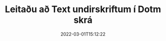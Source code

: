 ---
############################# Static ############################
layout: "auto-gen-signature"
date: 2022-03-01T15:12:22
draft: false
operation: Search
signaturetype: Text
fileformat: Dotm
productName: Java
lang: is
productCode: java
otherformats: pdf doc docx docm dot dotm dotx odt ott rtf xls xlsx xlsm xlsb csv ods ots xltx xltm ppt pptx pps ppsx odp otp potx potm pptm ppsm
breadcrumb: Search Text signatures at Dotm with Java

############################# Head ############################
head_title: "Leitaðu að Text undirskriftum í Dotm skrá í Java"
head_description: "Notaðu Java til að leita að Text undirskriftum í Dotm skrám með því að nota nokkrar línur af kóða."

############################# Header ############################
title: "Leitaðu að Text undirskriftum í Dotm skrá"
description: "Innbyggt forritaskil Java gerir kleift að leita að Text undirskriftum í þegar undirrituðum Dotm skrám. Framkvæmdu háþróaða leit með rafrænum undirskriftum í Dotm skjölunum þínum með því að nota nokkrar línur af kóða."
bg_image: "https://cms.admin.containerize.com/templates/aspose/App_Themes/V3/images/bg/header1.png"
bg_overlay: false
button:
    enable: true

############################# SubMenu ############################
submenu:
    enable: true

    left:
        img_alt: "GroupDocs.Signature for Java"
        image: "https://cms.admin.containerize.com/templates/groupdocs/images/product-logos/90x90-noborder/groupdocsature-java.png"
        product: "GroupDocs.Signature"
        platform: "Java"



############################# About ############################
about:
    enable: true
    title: "Um GroupDocs.Signature for Java API"
    content: |
        [GroupDocs.Signature for Java](https://products.groupdocs.com/signature/java/) býður upp á Java API til að vinna úr skjölum með því að nota ýmsar undirskriftargerðir eins og texta, myndir, stafræn skilríki, strikamerki, QR-kóða, stimpla eða lýsigögn. Notendur geta bætt við, eytt, uppfært, staðfest eða leitað í rafrænum undirskriftum í PDF-skjölum, MS Word skjölum, MS Excel vinnubókum, MS PowerPoint kynningum, Adobe Photoshop skrám og ýmsum myndsniðum, með viðbótarstuðningi við að sérsníða eiginleika undirskrifta eftir þörfum.
    

############################# Steps ############################
steps:
    enable: true
    title_left: "Hvernig á að leita að Text undirskriftum í Dotm"
    content_left: |
        [GroupDocs.Signature for Java](https://products.groupdocs.com/signature/java/) auðveldar forriturum Java að leita að Text undirskriftum í Dotm skrám úr forritum sínum með því að útfæra nokkur einföld skref.
        
        * Búðu til nýtt tilvik af Signature class og sendu frumskjalsslóð sem byggingarbreytu.
        * Stofnaðu SearchOptions hlutinn í samræmi við kröfur þínar og tilgreindu leitarmöguleika.
        * Hringdu í leitaraðferð fyrir undirskriftarflokkstilvik og sendu SearchOptions til þess.
        * Vinndu leitarniðurstöður í samræmi við kröfur þínar.

    title_right: "kerfis kröfur"
    content_right: |
        GroupDocs.Signature for Java eru studd á öllum helstu kerfum og stýrikerfum. Áður en þú keyrir kóðann hér að neðan skaltu ganga úr skugga um að þú hafir eftirfarandi forsendur uppsettar á kerfinu þínu.

        * Stýrikerfi: Microsoft Windows, Linux, MacOS
        * Þróunarumhverfi: NetBeans, Intellij IDEA, Eclipse, etc.
        * Java runtime: J2SE 6.0 and above
        * Sæktu nýjustu útgáfuna af GroupDocs.Signature for Java frá [Maven](https://repository.groupdocs.com/webapp/#/artifacts/browse/tree/General/repo/com/groupdocs/groupdocs-signature)
         
    code: |
        ```java    
                
        // Set up input Dotm file
        String filePath = "input.dotm";

        // Instantiate Signature for input file
        Signature signature = new Signature(filePath);

        //Create search options
        TextSearchOptions options = new TextSearchOptions();

        // specify special pages to search on 
        options.setAllPages(false);
        // single page number
        options.setPageNumber(1);
        // specify text match type
        options.setMatchType(TextMatchType.Contains);
        // specify text pattern to search
        options.setText("Text signature");
                            
        // search for Text signatures in Dotm document
        List<TextSignature> signatures = signature.search(TextSignature.class, options);

        // process signatures which were found 
        signatures.forEach(item -> System.out.println(item.toString()));

        ```

############################# Demos ############################
demos:
    enable: true
    title: "Leitaðu að Text rafrænum undirskriftum Live Demo"
    content: |
       Leitaðu í skjalinu að ýmsum rafrænum undirskriftum í Dotm skrár núna með því að fara á [GroupDocs.Signature App](https://products.groupdocs.app/signature/family) vefsíðuna.

        
############################# More Formats ############################
more_formats:
    enable: true
    title: "Leitaðu að öðrum Text undirskriftum með því að nota Java"
    content: |
        "Rafrænar undirskriftir leita í ýmsum skjölum. Finndu undirskriftir frá einu af vinsælustu skráarsniðunum eins og sýnt er hér að neðan."
    format: 
           
       
back_to_top:
    enable: true
---
